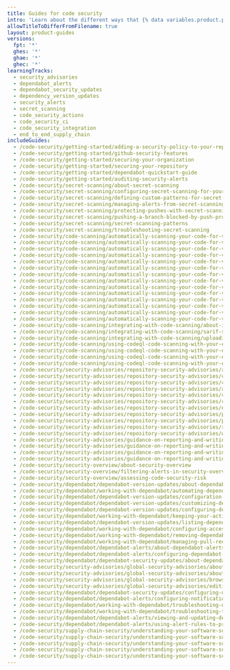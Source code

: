 ```yaml
---
title: Guides for code security
intro: 'Learn about the different ways that {% data variables.product.product_name %} can help you improve your code''s security.'
allowTitleToDifferFromFilename: true
layout: product-guides
versions:
  fpt: '*'
  ghes: '*'
  ghae: '*'
  ghec: '*'
learningTracks:
  - security_advisories
  - dependabot_alerts
  - dependabot_security_updates
  - dependency_version_updates
  - security_alerts
  - secret_scanning
  - code_security_actions
  - code_security_ci
  - code_security_integration
  - end_to_end_supply_chain
includeGuides:
  - /code-security/getting-started/adding-a-security-policy-to-your-repository
  - /code-security/getting-started/github-security-features
  - /code-security/getting-started/securing-your-organization
  - /code-security/getting-started/securing-your-repository
  - /code-security/getting-started/dependabot-quickstart-guide
  - /code-security/getting-started/auditing-security-alerts
  - /code-security/secret-scanning/about-secret-scanning
  - /code-security/secret-scanning/configuring-secret-scanning-for-your-repositories
  - /code-security/secret-scanning/defining-custom-patterns-for-secret-scanning
  - /code-security/secret-scanning/managing-alerts-from-secret-scanning
  - /code-security/secret-scanning/protecting-pushes-with-secret-scanning
  - /code-security/secret-scanning/pushing-a-branch-blocked-by-push-protection
  - /code-security/secret-scanning/secret-scanning-patterns
  - /code-security/secret-scanning/troubleshooting-secret-scanning
  - /code-security/code-scanning/automatically-scanning-your-code-for-vulnerabilities-and-errors/tracking-code-scanning-alerts-in-issues-using-task-lists
  - /code-security/code-scanning/automatically-scanning-your-code-for-vulnerabilities-and-errors/about-code-scanning
  - /code-security/code-scanning/automatically-scanning-your-code-for-vulnerabilities-and-errors/about-code-scanning-alerts
  - /code-security/code-scanning/automatically-scanning-your-code-for-vulnerabilities-and-errors/about-code-scanning-with-codeql
  - /code-security/code-scanning/automatically-scanning-your-code-for-vulnerabilities-and-errors/customizing-code-scanning
  - /code-security/code-scanning/automatically-scanning-your-code-for-vulnerabilities-and-errors/configuring-the-codeql-workflow-for-compiled-languages
  - /code-security/code-scanning/automatically-scanning-your-code-for-vulnerabilities-and-errors/managing-code-scanning-alerts-for-your-repository
  - /code-security/code-scanning/automatically-scanning-your-code-for-vulnerabilities-and-errors/running-codeql-code-scanning-in-a-container
  - /code-security/code-scanning/automatically-scanning-your-code-for-vulnerabilities-and-errors/configuring-default-setup-for-code-scanning
  - /code-security/code-scanning/automatically-scanning-your-code-for-vulnerabilities-and-errors/configuring-default-setup-for-code-scanning-at-scale
  - /code-security/code-scanning/automatically-scanning-your-code-for-vulnerabilities-and-errors/configuring-advanced-setup-for-code-scanning
  - /code-security/code-scanning/automatically-scanning-your-code-for-vulnerabilities-and-errors/configuring-advanced-setup-for-code-scanning-with-codeql-at-scale
  - /code-security/code-scanning/automatically-scanning-your-code-for-vulnerabilities-and-errors/triaging-code-scanning-alerts-in-pull-requests
  - /code-security/code-scanning/automatically-scanning-your-code-for-vulnerabilities-and-errors/viewing-code-scanning-logs
  - /code-security/code-scanning/integrating-with-code-scanning/about-integration-with-code-scanning
  - /code-security/code-scanning/integrating-with-code-scanning/sarif-support-for-code-scanning
  - /code-security/code-scanning/integrating-with-code-scanning/uploading-a-sarif-file-to-github
  - /code-security/code-scanning/using-codeql-code-scanning-with-your-existing-ci-system/about-codeql-code-scanning-in-your-ci-system
  - /code-security/code-scanning/using-codeql-code-scanning-with-your-existing-ci-system/configuring-codeql-cli-in-your-ci-system
  - /code-security/code-scanning/using-codeql-code-scanning-with-your-existing-ci-system/installing-codeql-cli-in-your-ci-system
  - /code-security/code-scanning/using-codeql-code-scanning-with-your-existing-ci-system/migrating-from-the-codeql-runner-to-codeql-cli
  - /code-security/security-advisories/repository-security-advisories/about-repository-security-advisories
  - /code-security/security-advisories/repository-security-advisories/configuring-private-vulnerability-reporting-for-a-repository
  - /code-security/security-advisories/repository-security-advisories/configuring-private-vulnerability-reporting-for-an-organization
  - /code-security/security-advisories/repository-security-advisories/adding-a-collaborator-to-a-repository-security-advisory
  - /code-security/security-advisories/repository-security-advisories/collaborating-in-a-temporary-private-fork-to-resolve-a-repository-security-vulnerability
  - /code-security/security-advisories/repository-security-advisories/creating-a-repository-security-advisory
  - /code-security/security-advisories/repository-security-advisories/editing-a-repository-security-advisory
  - /code-security/security-advisories/repository-security-advisories/permission-levels-for-repository-security-advisories
  - /code-security/security-advisories/repository-security-advisories/publishing-a-repository-security-advisory
  - /code-security/security-advisories/repository-security-advisories/removing-a-collaborator-from-a-repository-security-advisory
  - /code-security/security-advisories/repository-security-advisories/withdrawing-a-repository-security-advisory
  - /code-security/security-advisories/guidance-on-reporting-and-writing/about-coordinated-disclosure-of-security-vulnerabilities
  - /code-security/security-advisories/guidance-on-reporting-and-writing/best-practices-for-writing-repository-security-advisories
  - /code-security/security-advisories/guidance-on-reporting-and-writing/privately-reporting-a-security-vulnerability
  - /code-security/security-advisories/guidance-on-reporting-and-writing/managing-privately-reported-security-vulnerabilities
  - /code-security/security-overview/about-security-overview
  - /code-security/security-overview/filtering-alerts-in-security-overview
  - /code-security/security-overview/assessing-code-security-risk
  - /code-security/dependabot/dependabot-version-updates/about-dependabot-version-updates
  - /code-security/dependabot/working-with-dependabot/automating-dependabot-with-github-actions
  - /code-security/dependabot/dependabot-version-updates/configuration-options-for-the-dependabot.yml-file
  - /code-security/dependabot/dependabot-version-updates/customizing-dependency-updates
  - /code-security/dependabot/dependabot-version-updates/configuring-dependabot-version-updates
  - /code-security/dependabot/working-with-dependabot/keeping-your-actions-up-to-date-with-dependabot
  - /code-security/dependabot/dependabot-version-updates/listing-dependencies-configured-for-version-updates
  - /code-security/dependabot/working-with-dependabot/configuring-access-to-private-registries-for-dependabot
  - /code-security/dependabot/working-with-dependabot/removing-dependabot-access-to-public-registries
  - /code-security/dependabot/working-with-dependabot/managing-pull-requests-for-dependency-updates
  - /code-security/dependabot/dependabot-alerts/about-dependabot-alerts
  - /code-security/dependabot/dependabot-alerts/configuring-dependabot-alerts
  - /code-security/dependabot/dependabot-security-updates/about-dependabot-security-updates
  - /code-security/security-advisories/global-security-advisories/about-the-github-advisory-database
  - /code-security/security-advisories/global-security-advisories/about-global-security-advisories
  - /code-security/security-advisories/global-security-advisories/browsing-security-advisories-in-the-github-advisory-database
  - /code-security/security-advisories/global-security-advisories/editing-security-advisories-in-the-github-advisory-database
  - /code-security/dependabot/dependabot-security-updates/configuring-dependabot-security-updates
  - /code-security/dependabot/dependabot-alerts/configuring-notifications-for-dependabot-alerts
  - /code-security/dependabot/working-with-dependabot/troubleshooting-dependabot-errors
  - /code-security/dependabot/working-with-dependabot/troubleshooting-the-detection-of-vulnerable-dependencies
  - /code-security/dependabot/dependabot-alerts/viewing-and-updating-dependabot-alerts
  - /code-security/dependabot/dependabot-alerts/using-alert-rules-to-prioritize-dependabot-alerts
  - /code-security/supply-chain-security/understanding-your-software-supply-chain/about-dependency-review
  - /code-security/supply-chain-security/understanding-your-software-supply-chain/about-the-dependency-graph
  - /code-security/supply-chain-security/understanding-your-software-supply-chain/exporting-a-software-bill-of-materials-for-your-repository
  - /code-security/supply-chain-security/understanding-your-software-supply-chain/using-the-dependency-submission-api
  - /code-security/supply-chain-security/understanding-your-software-supply-chain/exploring-the-dependencies-of-a-repository
---
```

